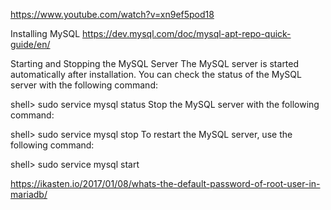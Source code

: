 https://www.youtube.com/watch?v=xn9ef5pod18

Installing MySQL
https://dev.mysql.com/doc/mysql-apt-repo-quick-guide/en/

Starting and Stopping the MySQL Server
The MySQL server is started automatically after installation. You can check the status of the MySQL server with the following command:

shell> sudo service mysql status
Stop the MySQL server with the following command:

shell> sudo service mysql stop
To restart the MySQL server, use the following command:

shell> sudo service mysql start

https://ikasten.io/2017/01/08/whats-the-default-password-of-root-user-in-mariadb/